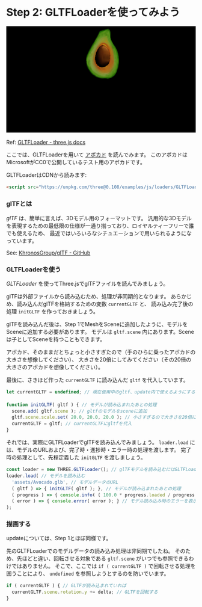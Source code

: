 # Step 2: GLTFLoaderを使ってみよう

![capture](readme-images/capture.png)

Ref: [GLTFLoader - three.js docs](https://threejs.org/docs/#examples/en/loaders/GLTFLoader)

ここでは、GLTFLoaderを用いて [アボカド](https://github.com/KhronosGroup/glTF-Sample-Models/tree/master/2.0/Avocado) を読んでみます。
このアボカドはMicrosoftがCC0で公開しているテスト用のアボカドです。

GLTFLoaderはCDNから読みます:

```html
<script src="https://unpkg.com/three@0.108/examples/js/loaders/GLTFLoader.js"></script>
```

### glTFとは

*glTF* は、簡単に言えば、3Dモデル用のフォーマットです。
汎用的な3Dモデルを表現するための最低限の仕様が一通り揃っており、ロイヤルティーフリーで誰でも使えるため、
最近ではいろいろなシチュエーションで用いられるようになっています。

See: [KhronosGroup/glTF - GitHub](https://github.com/KhronosGroup/glTF)

### GLTFLoaderを使う

*GLTFLoader* を使ってThree.jsでglTFファイルを読んでみましょう。

glTFは外部ファイルから読み込むため、処理が非同期的となります。
あらかじめ、読み込んだglTFを格納するための変数 `currentGLTF` と、
読み込み完了後の処理 `initGLTF` を作っておきましょう。

glTFを読み込んだ後は、Step 1でMeshをSceneに追加したように、モデルをSceneに追加する必要があります。
モデルは `gltf.scene` 内にあります。Sceneは子としてSceneを持つこともできます。

アボカド、そのままだとちょっと小さすぎたので（手のひらに乗ったアボカドの大きさを想像してください）、
大きさを20倍にしてみてください（その20倍の大きさのアボカドを想像してください）。

最後に、さきほど作った `currentGLTF` に読み込んだ `gltf` を代入しています。

```js
let currentGLTF = undefined; // 現在使用中のgltf、update内で使えるようにするため

function initGLTF( gltf ) { // モデルが読み込まれたあとの処理
  scene.add( gltf.scene ); // gltfのモデルをsceneに追加
  gltf.scene.scale.set( 20.0, 20.0, 20.0 ); // 小さすぎるので大きさを20倍に
  currentGLTF = gltf; // currentGLTFにgltfを代入
}
```

それでは、実際にGLTFLoaderでglTFを読み込んでみましょう。
`loader.load` には、モデルのURLおよび、完了時・進捗時・エラー時の処理を渡します。
完了時の処理として、先程定義した `initGLTF` を渡しましょう。

```js
const loader = new THREE.GLTFLoader(); // glTFモデルを読み込むにはGLTFLoaderを使う
loader.load( // モデルを読み込む
  'assets/Avocado.glb', // モデルデータのURL
  ( gltf ) => { initGLTF( gltf ); }, // モデルが読み込まれたあとの処理
  ( progress ) => { console.info( ( 100.0 * progress.loaded / progress.total ).toFixed( 2 ) + '% loaded' ); }, // モデル読み込みの進捗を表示
  ( error ) => { console.error( error ); } // モデル読み込み時のエラーを表示
);
```

### 描画する

updateについては、Step 1とほぼ同様です。

先のGLTFLoaderでのモデルデータの読み込み処理は非同期でしたね。
そのため、先ほどと違い、回転させる対象である `gltf.scene` がいつでも参照できるわけではありません。
そこで、ここでは `if ( currentGLTF )` で回転させる処理を囲うことにより、
`undefined` を参照しようとするのを防いでいます。

```js
if ( currentGLTF ) { // GLTFが読み込まれていれば
  currentGLTF.scene.rotation.y += delta; // GLTFを回転する
}
```
